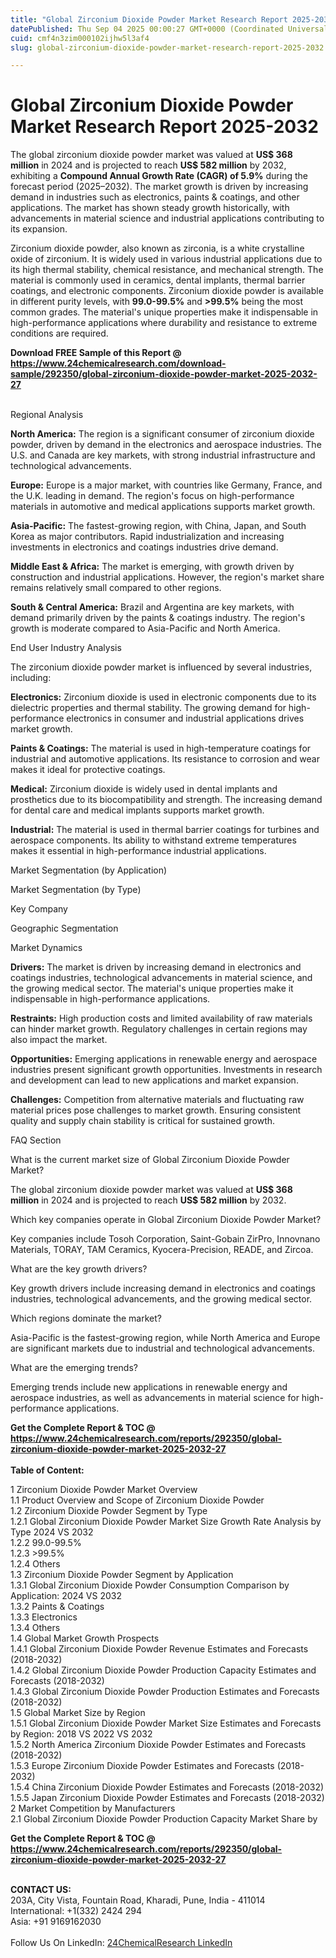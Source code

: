 ```yaml
---
title: "Global Zirconium Dioxide Powder Market Research Report 2025-2032"
datePublished: Thu Sep 04 2025 00:00:27 GMT+0000 (Coordinated Universal Time)
cuid: cmf4n3zim000102ijhw5l3af4
slug: global-zirconium-dioxide-powder-market-research-report-2025-2032

---
```


# Global Zirconium Dioxide Powder Market Research Report 2025-2032

<p>The global zirconium dioxide powder market was valued at <strong>US$ 368 million</strong> in 2024 and is projected to reach <strong>US$ 582 million</strong> by 2032, exhibiting a <strong>Compound Annual Growth Rate (CAGR) of 5.9%</strong> during the forecast period (2025–2032). The market growth is driven by increasing demand in industries such as electronics, paints &amp; coatings, and other applications. The market has shown steady growth historically, with advancements in material science and industrial applications contributing to its expansion.</p><p>
</p><p>Zirconium dioxide powder, also known as zirconia, is a white crystalline oxide of zirconium. It is widely used in various industrial applications due to its high thermal stability, chemical resistance, and mechanical strength. The material is commonly used in ceramics, dental implants, thermal barrier coatings, and electronic components. Zirconium dioxide powder is available in different purity levels, with <strong>99.0-99.5%</strong> and <strong>&gt;99.5%</strong> being the most common grades. The material's unique properties make it indispensable in high-performance applications where durability and resistance to extreme conditions are required.</p><div><b>Download FREE Sample of this Report @ 
            <a href="https://www.24chemicalresearch.com/download-sample/292350/global-zirconium-dioxide-powder-market-2025-2032-27">
            https://www.24chemicalresearch.com/download-sample/292350/global-zirconium-dioxide-powder-market-2025-2032-27</a></b></div><br><p>
Regional Analysis</p><p>
</p><p><strong>North America:</strong> The region is a significant consumer of zirconium dioxide powder, driven by demand in the electronics and aerospace industries. The U.S. and Canada are key markets, with strong industrial infrastructure and technological advancements.</p><p>
</p><p><strong>Europe:</strong> Europe is a major market, with countries like Germany, France, and the U.K. leading in demand. The region's focus on high-performance materials in automotive and medical applications supports market growth.</p><p>
</p><p><strong>Asia-Pacific:</strong> The fastest-growing region, with China, Japan, and South Korea as major contributors. Rapid industrialization and increasing investments in electronics and coatings industries drive demand.</p><p>
</p><p><strong>Middle East &amp; Africa:</strong> The market is emerging, with growth driven by construction and industrial applications. However, the region's market share remains relatively small compared to other regions.</p><p>
</p><p><strong>South &amp; Central America:</strong> Brazil and Argentina are key markets, with demand primarily driven by the paints &amp; coatings industry. The region's growth is moderate compared to Asia-Pacific and North America.</p><p>
End User Industry Analysis</p><p>
</p><p>The zirconium dioxide powder market is influenced by several industries, including:</p><p>
</p><p><strong>Electronics:</strong> Zirconium dioxide is used in electronic components due to its dielectric properties and thermal stability. The growing demand for high-performance electronics in consumer and industrial applications drives market growth.</p><p>
</p><p><strong>Paints &amp; Coatings:</strong> The material is used in high-temperature coatings for industrial and automotive applications. Its resistance to corrosion and wear makes it ideal for protective coatings.</p><p>
</p><p><strong>Medical:</strong> Zirconium dioxide is widely used in dental implants and prosthetics due to its biocompatibility and strength. The increasing demand for dental care and medical implants supports market growth.</p><p>
</p><p><strong>Industrial:</strong> The material is used in thermal barrier coatings for turbines and aerospace components. Its ability to withstand extreme temperatures makes it essential in high-performance industrial applications.</p><p>
Market Segmentation (by Application)</p><p>
</p><p>
Market Segmentation (by Type)</p><p>
</p><p>
Key Company</p><p>
</p><p>
Geographic Segmentation</p><p>
</p><p>
Market Dynamics</p><p>
</p><p><strong>Drivers:</strong> The market is driven by increasing demand in electronics and coatings industries, technological advancements in material science, and the growing medical sector. The material's unique properties make it indispensable in high-performance applications.</p><p>
</p><p><strong>Restraints:</strong> High production costs and limited availability of raw materials can hinder market growth. Regulatory challenges in certain regions may also impact the market.</p><p>
</p><p><strong>Opportunities:</strong> Emerging applications in renewable energy and aerospace industries present significant growth opportunities. Investments in research and development can lead to new applications and market expansion.</p><p>
</p><p><strong>Challenges:</strong> Competition from alternative materials and fluctuating raw material prices pose challenges to market growth. Ensuring consistent quality and supply chain stability is critical for sustained growth.</p><p>
FAQ Section</p><p>
What is the current market size of Global Zirconium Dioxide Powder Market?</p><p>
</p><p>The global zirconium dioxide powder market was valued at <strong>US$ 368 million</strong> in 2024 and is projected to reach <strong>US$ 582 million</strong> by 2032.</p><p>
Which key companies operate in Global Zirconium Dioxide Powder Market?</p><p>
</p><p>Key companies include Tosoh Corporation, Saint-Gobain ZirPro, Innovnano Materials, TORAY, TAM Ceramics, Kyocera-Precision, READE, and Zircoa.</p><p>
What are the key growth drivers?</p><p>
</p><p>Key growth drivers include increasing demand in electronics and coatings industries, technological advancements, and the growing medical sector.</p><p>
Which regions dominate the market?</p><p>
</p><p>Asia-Pacific is the fastest-growing region, while North America and Europe are significant markets due to industrial and technological advancements.</p><p>
What are the emerging trends?</p><p>
</p><p>Emerging trends include new applications in renewable energy and aerospace industries, as well as advancements in material science for high-performance applications.</p>

<div><b>Get the Complete Report & TOC @ 
            <a href="https://www.24chemicalresearch.com/reports/292350/global-zirconium-dioxide-powder-market-2025-2032-27">
            https://www.24chemicalresearch.com/reports/292350/global-zirconium-dioxide-powder-market-2025-2032-27</a></b></div><br>
            <b>Table of Content:</b><p>1 Zirconium Dioxide Powder Market Overview<br />
    1.1 Product Overview and Scope of Zirconium Dioxide Powder<br />
    1.2 Zirconium Dioxide Powder Segment by Type<br />
        1.2.1 Global Zirconium Dioxide Powder Market Size Growth Rate Analysis by Type 2024 VS 2032<br />
        1.2.2 99.0-99.5%<br />
        1.2.3 >99.5%<br />
        1.2.4 Others<br />
    1.3 Zirconium Dioxide Powder Segment by Application<br />
        1.3.1 Global Zirconium Dioxide Powder Consumption Comparison by Application: 2024 VS 2032<br />
        1.3.2 Paints & Coatings<br />
        1.3.3 Electronics<br />
        1.3.4 Others<br />
    1.4 Global Market Growth Prospects<br />
        1.4.1 Global Zirconium Dioxide Powder Revenue Estimates and Forecasts (2018-2032)<br />
        1.4.2 Global Zirconium Dioxide Powder Production Capacity Estimates and Forecasts (2018-2032)<br />
        1.4.3 Global Zirconium Dioxide Powder Production Estimates and Forecasts (2018-2032)<br />
    1.5 Global Market Size by Region<br />
        1.5.1 Global Zirconium Dioxide Powder Market Size Estimates and Forecasts by Region: 2018 VS 2022 VS 2032<br />
        1.5.2 North America Zirconium Dioxide Powder Estimates and Forecasts (2018-2032)<br />
        1.5.3 Europe Zirconium Dioxide Powder Estimates and Forecasts (2018-2032)<br />
        1.5.4 China Zirconium Dioxide Powder Estimates and Forecasts (2018-2032)<br />
        1.5.5 Japan Zirconium Dioxide Powder Estimates and Forecasts (2018-2032)<br />
2 Market Competition by Manufacturers<br />
    2.1 Global Zirconium Dioxide Powder Production Capacity Market Share by </p>

<div><b>Get the Complete Report & TOC @ 
            <a href="https://www.24chemicalresearch.com/reports/292350/global-zirconium-dioxide-powder-market-2025-2032-27">
            https://www.24chemicalresearch.com/reports/292350/global-zirconium-dioxide-powder-market-2025-2032-27</a></b></div><br>

<b>CONTACT US:</b><br>
            203A, City Vista, Fountain Road, Kharadi, Pune, India - 411014<br>
            International: +1(332) 2424 294<br>
            Asia: +91 9169162030 <br><br>
            Follow Us On LinkedIn: <a href="https://www.linkedin.com/company/24chemicalresearch/">24ChemicalResearch LinkedIn</a>